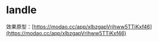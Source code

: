 # landle
效果原型：[https://modao.cc/app/xlbzgapVrihww5TTiKxf46](https://modao.cc/app/xlbzgapVrihww5TTiKxf46)

